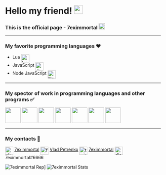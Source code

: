 # Hello my friend! <img src="https://emoji.discord.st/emojis/03138d04-37f4-449d-8c4c-12b266b24f34.gif" width="28px" alt="<3">
### This is the official page - 7eximmortal <img src="https://7eximmortal.github.io/images/atom.png" height="20">

____

### My favorite programming languages ❤️

- Lua <img align="top" alt="Lua" width="26px" src="https://www.nablawiki.ru/images/thumb/6/6a/Lua-logo-nolabel.svg/1200px-Lua-logo-nolabel.svg.png"/>
- JavaScript <img align="top" alt="JavaScript" width="26px" src="https://img.icons8.com/color/48/000000/javascript--v2.png"/>
- Node JavaScript <img align="top" alt="Node JavaScript" width="26px" src="https://www.mindrops.com/images/nodejs-image.png"/>

____

### My spector of work in programming languages and other programs ✅

<img width="50px" src="https://www.nablawiki.ru/images/thumb/6/6a/Lua-logo-nolabel.svg/1200px-Lua-logo-nolabel.svg.png"/> <img width="50px" src="https://img.icons8.com/color/48/000000/javascript--v2.png"/> <img width="50px" src="https://www.mindrops.com/images/nodejs-image.png"/> <img width="50px" src="https://www.bryan-myers.com/images/1x1/html.png"/> <img width="50px" src="https://upload.wikimedia.org/wikipedia/commons/thumb/7/70/Devicon-css3-plain.svg/1024px-Devicon-css3-plain.svg.png"/> <img width="50px" src="https://upload.wikimedia.org/wikipedia/commons/thumb/b/b2/Bootstrap_logo.svg/1200px-Bootstrap_logo.svg.png"/> <img width="50px" src="https://miro.medium.com/max/1024/0*sMFScKsjbHAfpoU4.png"/>

____

### My contacts 📖
<img align="top" alt="vk" width="26px" src="https://astro-centre.ru/wp-content/uploads/2021/01/photo.png"/> [7eximmortal](https://vk.com/7eximmortal) <img align="top" alt="facebook" width="26px" src="https://img.icons8.com/color/96/000000/facebook-new.png"/> [Vlad Petrenko](https://www.facebook.com/profile.php?id=100073396981776) <img align="top" alt="twitter" width="26px" src="https://img.icons8.com/color/48/000000/twitter--v1.png"/> [7eximmortal](https://twitter.com/7eximmortal) <img align="top" alt="discord" width="26px" src="https://img.icons8.com/color/48/000000/discord-logo.png"/> 7eximmortal#6666

![7eximmortal Rep](https://github-readme-stats.vercel.app/api/pin/?username=7eximmortal&repo=useful-links-for-developers)]
![7eximmortal Stats](https://github-readme-stats.vercel.app/api?username=7eximmortal&hide=contribs,prs&show_icons=true&theme=tokyonight)

